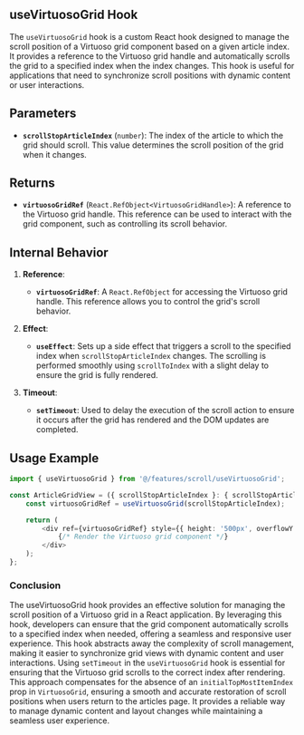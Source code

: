 ## useVirtuosoGrid Hook

The `useVirtuosoGrid` hook is a custom React hook designed to manage the scroll position of a Virtuoso grid component based on a given article index. It provides a reference to the Virtuoso grid handle and automatically scrolls the grid to a specified index when the index changes. This hook is useful for applications that need to synchronize scroll positions with dynamic content or user interactions.

## Parameters

- **`scrollStopArticleIndex`** (`number`): The index of the article to which the grid should scroll. This value determines the scroll position of the grid when it changes.

## Returns

- **`virtuosoGridRef`** (`React.RefObject<VirtuosoGridHandle>`): A reference to the Virtuoso grid handle. This reference can be used to interact with the grid component, such as controlling its scroll behavior.

## Internal Behavior

1. **Reference**:
    - **`virtuosoGridRef`**: A `React.RefObject` for accessing the Virtuoso grid handle. This reference allows you to control the grid's scroll behavior.

2. **Effect**:
    - **`useEffect`**: Sets up a side effect that triggers a scroll to the specified index when `scrollStopArticleIndex` changes. The scrolling is performed smoothly using `scrollToIndex` with a slight delay to ensure the grid is fully rendered.

3. **Timeout**:
    - **`setTimeout`**: Used to delay the execution of the scroll action to ensure it occurs after the grid has rendered and the DOM updates are completed.

## Usage Example

```typescript jsx
import { useVirtuosoGrid } from '@/features/scroll/useVirtuosoGrid';

const ArticleGridView = ({ scrollStopArticleIndex }: { scrollStopArticleIndex: number }) => {
    const virtuosoGridRef = useVirtuosoGrid(scrollStopArticleIndex);

    return (
        <div ref={virtuosoGridRef} style={{ height: '500px', overflowY: 'auto' }}>
            {/* Render the Virtuoso grid component */}
        </div>
    );
};
```

### Conclusion
The useVirtuosoGrid hook provides an effective solution for managing the scroll position of a Virtuoso grid in a React application. By leveraging this hook, developers can ensure that the grid component automatically scrolls to a specified index when needed, offering a seamless and responsive user experience. This hook abstracts away the complexity of scroll management, making it easier to synchronize grid views with dynamic content and user interactions.
Using `setTimeout` in the `useVirtuosoGrid` hook is essential for ensuring that the Virtuoso grid scrolls to the correct index after rendering. This approach compensates for the absence of an `initialTopMostItemIndex` prop in `VirtuosoGrid`, ensuring a smooth and accurate restoration of scroll positions when users return to the articles page. It provides a reliable way to manage dynamic content and layout changes while maintaining a seamless user experience.

